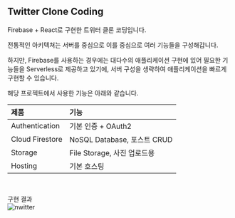 ## Twitter Clone Coding  

Firebase + React로 구현한 트위터 클론 코딩입니다. 

전통적인 아키텍쳐는 서버를 중심으로 이를 중심으로 여러 기능들을 구성해갑니다. 

하지만, Firebase를 사용하는 경우에는 대다수의 애플리케이션 구현에 있어 필요한 기능들을 Serverless로 제공하고 있기에, 서버 구성을 생략하여 애플리케이션을 빠르게 구현할 수 있습니다.  

해당 프로젝트에서 사용한 기능은 아래와 같습니다. 

|제품|기능|
|:--|:--|
|Authentication|기본 인증 + OAuth2|
|Cloud Firestore|NoSQL Database, 포스트 CRUD|
|Storage|File Storage, 사진 업로드용|
|Hosting|기본 호스팅|

<br/>

구현 결과  
![nwitter](https://user-images.githubusercontent.com/51525202/102717341-06b04b80-4325-11eb-890b-527b60e76519.png)